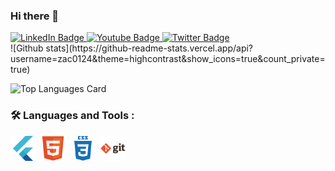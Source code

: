 ### Hi there 👋

<!--
**zac0124/zac0124** is a ✨ _special_ ✨ repository because its `README.md` (this file) appears on your GitHub profile.

Here are some ideas to get you started:

- 🔭 I’m currently working on ...
- 🌱 I’m currently learning ...
- 👯 I’m looking to collaborate on ...
- 🤔 I’m looking for help with ...
- 💬 Ask me about ...
- :seedling: Exploring Technical Content Writing.
- :mailbox:How to reach me: [![Linkedin Badge]([https://img.shields.io/badge/-kakbar-blue?style=flat&logo=Linkedin&logoColor=white](https://img.shields.io/badge/LinkedIn-blue?logo=linkedin&logoColor=white))][your-linkedin-url](https://www.linkedin.com/in/zac-munk/)
- 😄 Pronouns: ...
- ⚡ Fun fact: ...
-->

<div id="badges">
  <a href="https://www.linkedin.com/in/zac-munk/">
    <img src="https://img.shields.io/badge/LinkedIn-blue?style=for-the-badge&logo=linkedin&logoColor=white" alt="LinkedIn Badge"/>
  </a>
  <a href="your-youtube-URL">
    <img src="https://img.shields.io/badge/YouTube-red?style=for-the-badge&logo=youtube&logoColor=white" alt="Youtube Badge"/>
  </a>
  <a href="your-twitter-URL">
    <img src="https://img.shields.io/badge/Twitter-blue?style=for-the-badge&logo=twitter&logoColor=white" alt="Twitter Badge"/>
  </a>
</div>
![Github stats](https://github-readme-stats.vercel.app/api?username=zac0124&theme=highcontrast&show_icons=true&count_private=true)

![Top Languages Card](https://github-readme-stats.vercel.app/api/top-langs/?username=zac0124)

### :hammer_and_wrench: Languages and Tools :
<div>
  <img src="https://github.com/devicons/devicon/blob/master/icons/flutter/flutter-original.svg" title="Flutter" alt="Flutter" width="40" height="40"/>&nbsp;
    <img src="https://github.com/devicons/devicon/blob/master/icons/html5/html5-original.svg" title="HTML5" alt="HTML" width="40" height="40"/>&nbsp;
      <img src="https://github.com/devicons/devicon/blob/master/icons/css3/css3-plain-wordmark.svg"  title="CSS3" alt="CSS" width="40" height="40"/>&nbsp;
      <img src="https://github.com/devicons/devicon/blob/master/icons/git/git-original-wordmark.svg" title="Git" **alt="Git" width="40" height="40"/>
</div>
